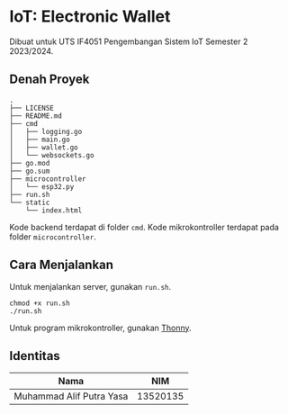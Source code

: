 # IoT: Electronic Wallet

Dibuat untuk UTS IF4051 Pengembangan Sistem IoT Semester 2 2023/2024.

## Denah Proyek

```plaintext
.
├── LICENSE
├── README.md
├── cmd
│   ├── logging.go
│   ├── main.go
│   ├── wallet.go
│   └── websockets.go
├── go.mod
├── go.sum
├── microcontroller
│   └── esp32.py
├── run.sh
└── static
    └── index.html
```

Kode backend terdapat di folder `cmd`. Kode mikrokontroller terdapat pada folder `microcontroller`.

## Cara Menjalankan

Untuk menjalankan server, gunakan `run.sh`.

```shell
chmod +x run.sh
./run.sh
```

Untuk program mikrokontroller, gunakan [Thonny](https://thonny.org/).

## Identitas

| Nama | NIM |
| ---- | --- |
| Muhammad Alif Putra Yasa | 13520135 |
